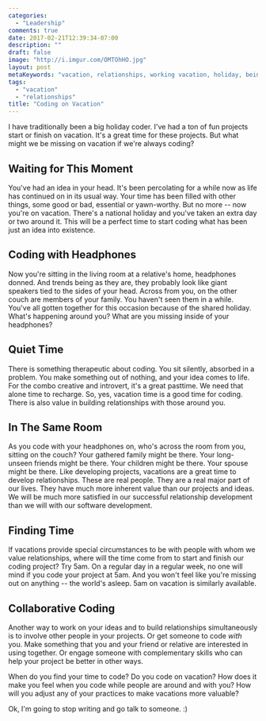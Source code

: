 ```yaml
---
categories:
  - "Leadership"
comments: true
date: 2017-02-21T12:39:34-07:00
description: ""
draft: false
image: "http://i.imgur.com/OMTOhHO.jpg"
layout: post
metaKeywords: "vacation, relationships, working vacation, holiday, being present"
tags:
  - "vacation"
  - "relationships"
title: "Coding on Vacation"
---
```


I have traditionally been a big holiday coder.  I've had a ton of fun projects start or finish on vacation.  It's a great time for these projects.  But what might we be missing on vacation if we're always coding?

<!-- more -->

## Waiting for This Moment

You've had an idea in your head.  It's been percolating for a while now as life has continued on in its usual way.  Your time has been filled with other things, some good or bad, essential or yawn-worthy. But no more -- now you're on vacation.  There's a national holiday and you've taken an extra day or two around it.  This will be a perfect time to start coding what has been just an idea into existence.

## Coding with Headphones

Now you're sitting in the living room at a relative's home, headphones donned.  And trends being as they are, they probably look like giant speakers tied to the sides of your head.  Across from you, on the other couch are members of your family.  You haven't seen them in a while.  You've all gotten together for this occasion because of the shared holiday.  What's happening around you?  What are you missing inside of your headphones?

## Quiet Time

There is something therapeutic about coding.  You sit silently, absorbed in a problem.  You make something out of nothing, and your idea comes to life.  For the combo creative and introvert, it's a great pasttime.  We need that alone time to recharge.  So, yes, vacation time is a good time for coding.  There is also value in building relationships with those around you.

## In The Same Room

As you code with your headphones on, who's across the room from you, sitting on the couch?  Your gathered family might be there.  Your long-unseen friends might be there.  Your children might be there.  Your spouse might be there.  Like developing projects, vacations are a great time to develop relationships.  These are real people.  They are a real major part of our lives.  They have much more inherent value than our projects and ideas.  We will be much more satisfied in our successful relationship development than we will with our software development.

## Finding Time

If vacations provide special circumstances to be with people with whom we value relationships, where will the time come from to start and finish our coding project?  Try 5am.  On a regular day in a regular week, no one will mind if you code your project at 5am.  And you won't feel like you're missing out on anything -- the world's asleep.  5am on vacation is similarly available.

## Collaborative Coding

Another way to work on your ideas and to build relationships simultaneously is to involve other people in your projects.  Or get someone to code *with* you.  Make something that you and your friend or relative are interested in using together.  Or engage someone with complementary skills who can help your project be better in other ways.

When do you find your time to code?  Do you code on vacation?  How does it make you feel when you code while people are around and with you?  How will you adjust any of your practices to make vacations more valuable?

Ok, I'm going to stop writing and go talk to someone. :)


